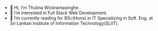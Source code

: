- 👋 Hi, I’m Thulina Wickramasinghe.
- 👀 I’m interested in Full Stack Web Development.
- 📝 I’m currently reading for BSc(Hons) in IT Specializing in Soft. Eng. at Sri Lankan Institute of Information Technology(SLIIT).

<!---
ThulinaWickramasinghe/ThulinaWickramasinghe is a ✨ special ✨ repository because its `README.md` (this file) appears on your GitHub profile.
You can click the Preview link to take a look at your changes.
--->
